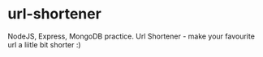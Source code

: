 # url-shortener
NodeJS, Express, MongoDB practice. 
Url Shortener - make your favourite url a liitle bit shorter :) 
